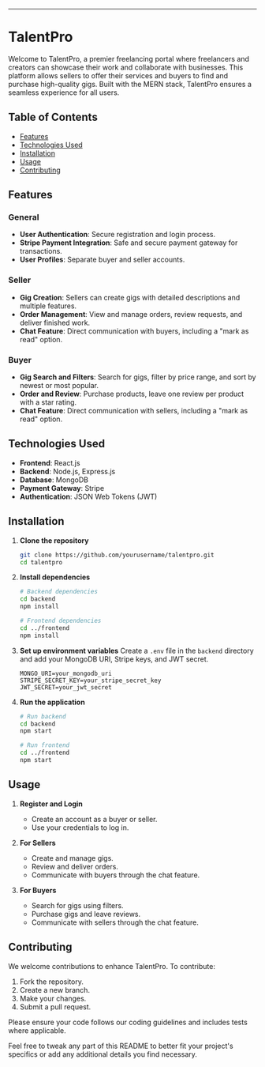 ---

# TalentPro

Welcome to TalentPro, a premier freelancing portal where freelancers and creators can showcase their work and collaborate with businesses. This platform allows sellers to offer their services and buyers to find and purchase high-quality gigs. Built with the MERN stack, TalentPro ensures a seamless experience for all users.

## Table of Contents
- [Features](#features)
- [Technologies Used](#technologies-used)
- [Installation](#installation)
- [Usage](#usage)
- [Contributing](#contributing)

## Features

### General
- **User Authentication**: Secure registration and login process.
- **Stripe Payment Integration**: Safe and secure payment gateway for transactions.
- **User Profiles**: Separate buyer and seller accounts.

### Seller
- **Gig Creation**: Sellers can create gigs with detailed descriptions and multiple features.
- **Order Management**: View and manage orders, review requests, and deliver finished work.
- **Chat Feature**: Direct communication with buyers, including a "mark as read" option.

### Buyer
- **Gig Search and Filters**: Search for gigs, filter by price range, and sort by newest or most popular.
- **Order and Review**: Purchase products, leave one review per product with a star rating.
- **Chat Feature**: Direct communication with sellers, including a "mark as read" option.

## Technologies Used
- **Frontend**: React.js
- **Backend**: Node.js, Express.js
- **Database**: MongoDB
- **Payment Gateway**: Stripe
- **Authentication**: JSON Web Tokens (JWT)

## Installation

1. **Clone the repository**
   ```bash
   git clone https://github.com/yourusername/talentpro.git
   cd talentpro
   ```

2. **Install dependencies**
   ```bash
   # Backend dependencies
   cd backend
   npm install

   # Frontend dependencies
   cd ../frontend
   npm install
   ```

3. **Set up environment variables**
   Create a `.env` file in the `backend` directory and add your MongoDB URI, Stripe keys, and JWT secret.

   ```env
   MONGO_URI=your_mongodb_uri
   STRIPE_SECRET_KEY=your_stripe_secret_key
   JWT_SECRET=your_jwt_secret
   ```

4. **Run the application**
   ```bash
   # Run backend
   cd backend
   npm start

   # Run frontend
   cd ../frontend
   npm start
   ```

## Usage

1. **Register and Login**
   - Create an account as a buyer or seller.
   - Use your credentials to log in.

2. **For Sellers**
   - Create and manage gigs.
   - Review and deliver orders.
   - Communicate with buyers through the chat feature.

3. **For Buyers**
   - Search for gigs using filters.
   - Purchase gigs and leave reviews.
   - Communicate with sellers through the chat feature.

## Contributing

We welcome contributions to enhance TalentPro. To contribute:

1. Fork the repository.
2. Create a new branch.
3. Make your changes.
4. Submit a pull request.

Please ensure your code follows our coding guidelines and includes tests where applicable.

Feel free to tweak any part of this README to better fit your project's specifics or add any additional details you find necessary.
